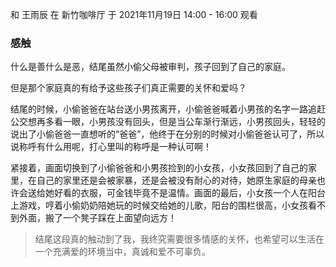 和 王雨辰 在 新竹咖啡厅 于 2021年11月19日 14:00 - 16:00 观看

### 感触

什么是善什么是恶，结尾虽然小偷父母被审判，孩子回到了自己的家庭。

但是那个家庭真的有给予这些孩子们真正需要的关怀和爱吗？

结尾的时候，小偷爸爸在站台送小男孩离开，小偷爸爸喊着小男孩的名字一路追赶公交想再多看一眼，小男孩没有回头，但是当公车渐行渐远，小男孩回头，轻轻的说出了小偷爸爸一直想听的“爸爸”，他终于在分别的时候对小偷爸爸认可了，所以说称呼有什么用呢，打心里叫的称呼是一种认可啊！

紧接着，画面切换到了小偷爸爸和小男孩捡到的小女孩，小女孩回到了自己的家里，在自己的家里还是会被家暴，还是会被没有耐心的对待，她原生家庭的母亲也许会送给她好看的衣服，可金钱毕竟不是温情。画面的最后，小女孩一个人在阳台上游戏，哼着小偷奶奶陪她玩的时候交给她的儿歌，阳台的围栏很高，小女孩看不到外面，搬了一个凳子踩在上面望向远方！

> 结尾这段真的触动到了我，我终究需要很多情感的关怀，也希望可以生活在一个充满爱的环境当中，真诚和爱不可辜负。